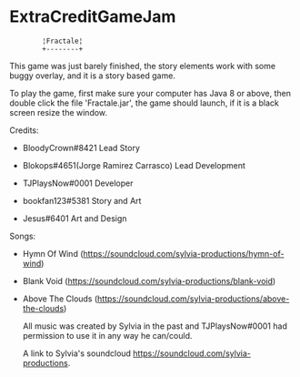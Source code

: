 # ExtraCreditGameJam
            ¦Fractale¦
            +--------+

This game was just barely finished,
the story elements work with some buggy overlay,
and it is a story based game.

To play the game, first make sure your computer
has Java 8 or above, then double click the file
'Fractale.jar', the game should launch, if it is
a black screen resize the window.

Credits:
 - BloodyCrown#8421
   Lead Story

 - Blokops#4651(Jorge Ramirez Carrasco)
   Lead Development

 - TJPlaysNow#0001
   Developer

 - bookfan123#5381
   Story and Art

 - Jesus#6401
   Art and Design

Songs:
 - Hymn Of Wind (https://soundcloud.com/sylvia-productions/hymn-of-wind)
 - Blank Void (https://soundcloud.com/sylvia-productions/blank-void)
 - Above The Clouds (https://soundcloud.com/sylvia-productions/above-the-clouds)

    All music was created by Sylvia in the past and TJPlaysNow#0001
    had permission to use it in any way he can/could.
    
    A link to Sylvia's soundcloud https://soundcloud.com/sylvia-productions.
